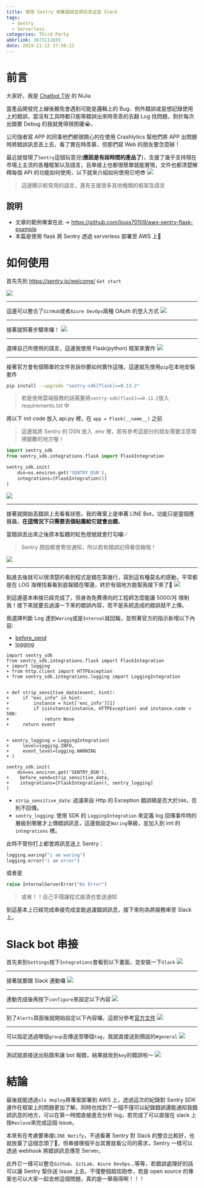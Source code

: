 ```yaml
---
title: 使用 Sentry 收集錯誤並將訊息送至 Slack
tags:
  - Sentry
  - Serverless
categories: Third Party
abbrlink: 3673111655
date: 2019-11-12 17:50:13
---
```



# 前言
大家好，我是 [Chatbot TW](https://www.facebook.com/groups/chatbot.tw/) 的 NiJia

當產品開發完上線後難免會遇到可能是邏輯上的 Bug、例外錯誤或是想記錄使用上的錯誤，當沒有工具時都只能等錯誤出來時乖乖的去翻 Log 找問題，對於每次出錯要 Debug 的我就覺得很困擾😭。

公司強者寫 APP 的同事他們都很開心的在使用 Crashlytics 幫他們將 APP 出問題時將錯誤訊息丟上去，看了實在時羨慕，但那們寫 Web 的朋友要怎麼辦！

最近就發現了`Sentry`這個玩意兒(**應該是有段時間的產品了**)，支援了幾乎支持現在市場上主流的各種框架以及語言，且串接上也都很簡單就能實現，文件也都清楚解釋每個 API 的功能如何使用，以下就來介紹如何使用它吧😎
![](https://i.imgur.com/xVHa6qg.png)
> 這邊顯示較常用的語言，還有支援很多其他種類的框架及語言

## 說明
- 文章的範例專案在此 -> https://github.com/louis70109/aws-sentry-flask-example
- 本篇是使用 flask 將 Sentry 透過 serverless 部署至 AWS 上🗿

# 如何使用
首先先到 https://sentry.io/welcome/ `Get start`

![](https://i.imgur.com/LRIVYDH.jpg)

---

這邊可以整合了`GitHub`或者`Azure DevOps`兩種 OAuth 的登入方式
![](https://i.imgur.com/eIYugOF.png)

---
接著就照著步驟來囉！
![](https://i.imgur.com/5EDwA0N.png)

---
選擇自己所使用的語言，這邊我使用 Flask(python) 框架來實作
![](https://i.imgur.com/piHNxXB.png)

---
接著官方會有個簡單的文件告訴你要如何實作這塊，這邊就先使用`pip`在本地安裝套件
```bash
pip install --upgrade "sentry-sdk[flask]==0.13.2"
```

> 若是使用雲端服務的話需要將`sentry-sdk[flask]==0.13.2`放入 requirements.txt 中

將以下 init code 放入 api.py 裡，在 `app = Flask(__name__)` 之前

> 這邊我將 Sentry 的 DSN 放入 .env 裡，若有參考這部分的朋友需要注意環境變數的地方喔！

```python
import sentry_sdk
from sentry_sdk.integrations.flask import FlaskIntegration

sentry_sdk.init(
    dsn=os.environ.get('SENTRY_DSN'),
    integrations=[FlaskIntegration()]
)
```
![](https://i.imgur.com/u9WJkZL.png)

---
接著就開始丟錯誤上去看看狀態，我的專案上是串著 LINE Bot，功能只是當個應聲蟲，**在這情況下只需要丟個貼圖給它就會出錯**。

當錯誤丟出來之後原本監聽的紅色燈號就會打勾囉✅

> Sentry 預設都會寄信通知，所以若有錯誤記得看信箱哦！

![](https://i.imgur.com/JXfV97e.png)

---

點進去後就可以很清楚的看到程式是錯在第幾行，寫到這有種莫名的感動，平常都是在 LOG 海裡找看看到底報錯在哪邊，終於有個地方能幫我接下來了🎉
![](https://i.imgur.com/JvVeSdd.png)

到這邊基本串接已經完成了，但身為免費導向的工程師怎麼能讓 5000/月 限制我！接下來就要去過濾一下來的錯誤內容，若不是系統造成的錯誤就不上傳。

我選擇判斷 Log 達到`Waring`或是`Internal`就回報，並照著官方的指示新增以下內容:
- [before_send](https://docs.sentry.io/platforms/python/#filter-events--custom-logic)
- [logging](https://docs.sentry.io/platforms/python/logging/)

```python=
import sentry_sdk
from sentry_sdk.integrations.flask import FlaskIntegration
+ import logging
+ from http.client import HTTPException
+ from sentry_sdk.integrations.logging import LoggingIntegration


+ def strip_sensitive_data(event, hint):
+     if "exc_info" in hint:
+         instance = hint['exc_info'][1]
+         if isinstance(instance, HTTPException) and instance.code < 500:
+             return None
+     return event


+ sentry_logging = LoggingIntegration(
+     level=logging.INFO,
+     event_level=logging.WARNING
+ )

sentry_sdk.init(
    dsn=os.environ.get('SENTRY_DSN'),
+    before_send=strip_sensitive_data,
+    integrations=[FlaskIntegration(), sentry_logging]
)
```

- `strip_sensitive_data`: 過濾來自 Http 的 Exception 錯誤碼是否大於`500`，否則不回傳。
- `sentry_logging`: 使用 SDK 的 `LoggingIntegration` 來定義 log 回傳事件時的層級到哪層才上傳錯誤訊息，這邊我設定`Waring`等級，並加入到 init 的 `integrations` 裡。


此時不管你打上都會將訊息送上 Sentry：
```python
logging.waring("i am waring")
logging.error("i am error")
```
或者是
```python
raise InternalServerError("Hi Error")
```
> 或者！！自己手殘讓程式崩潰也會送通知

到這基本上已經完成串接完成並能過濾錯誤訊息，接下來則為將服務串至 Slack 上。

# Slack bot 串接

首先來到`Settings`按下`Integrations`會看到以下畫面，並安裝一下`Slack`
![](https://i.imgur.com/Sbib4sv.png)

---
接著就要跟 Slack 連動囉
![](https://i.imgur.com/6wHC4Ci.png)

---
連動完成後再按下`configure`來設定以下內容
![](https://i.imgur.com/dSOV9KP.png)

---

到了`Alerts`頁面後就開始設定以下內容囉，這部分參考[官方文件](https://docs.sentry.io/workflow/integrations/global-integrations/#slack)
![](https://i.imgur.com/qd05OJO.png)

---

可以指定透過哪個`group`去傳送至哪個`tag`，我就直接送到預設的`#general`
![](https://i.imgur.com/22Z3pV9.png)

---

測試就直接送出貼圖來讓 bot 報錯，結果就收到`key`的錯誤啦～
![](https://i.imgur.com/FAvjMwy.png)

# 結論
最後就能透過`sls deploy`將專案部署到 AWS 上，透過這次的紀錄對 Sentry SDK 運作在框架上的問題更加了解，同時也找到了一個不僅可以紀錄錯誤還能通知我錯誤訊息的地方，可以在第一時間直接進去分析 log，若完成了可以直接在 slack 上按`Reslove`來完成這個 issue。

本來有在考慮要串接`LINE Notify`，不過看著 Sentry 對 Slack 的整合比較好，也就放棄了這個念頭了🤣，但串接哪個平台其實就看公司的需求，Sentry 一樣可以透過 webhook 將錯誤訊息傳至 Server。

此外它一樣可以整合`Github`、`GitLab`、`Azure DevOps`...等等，若錯誤處理好的話可以讓 Sentry 幫你送 Issue 上去，不僅整個超炫砲😎，若是 open source 的專案也可以大家一起去修這個問題，真的是一舉兩得啊！！！